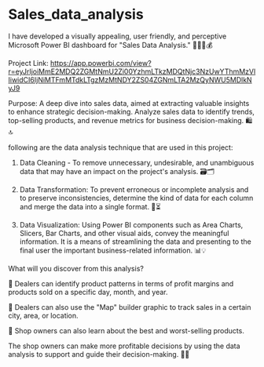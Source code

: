 # Sales_data_analysis

I have developed a visually appealing, user friendly, and perceptive Microsoft Power BI dashboard for "Sales Data Analysis." 👨🏻‍💻💰

Project Link: https://app.powerbi.com/view?r=eyJrIjoiMmE2MDQ2ZGMtNmU2Zi00YzhmLTkzMDQtNjc3NzUwYThmMzVlIiwidCI6IjNiMTFmMTdkLTgzMzMtNDY2ZS04ZGNmLTA2MzQyNWU5MDlkNyJ9

Purpose: A deep dive into sales data, aimed at extracting valuable insights to enhance strategic decision-making. Analyze sales data to identify trends, top-selling products, and revenue metrics for business decision-making. 🛍🔝 

following are the data analysis technique that are used in this project:

1. Data Cleaning - To remove unnecessary, undesirable, and unambiguous data that may have an impact on the project's analysis. 🗃🗂

2. Data Transformation: To prevent erroneous or incomplete analysis and to preserve inconsistencies, determine the kind of data for each column and merge the data into a single format. 🔁⏳

3. Data Visualization: Using Power BI components such as Area Charts, Slicers, Bar Charts, and other visual aids, convey the meaningful information. It is a means of streamlining the data and presenting to the final user the important business-related information. 📊💡

What will you discover from this analysis?

🎯 Dealers can identify product patterns in terms of profit margins and products sold on a specific day, month, and year. 

🎯 Dealers can also use the "Map" builder graphic to track sales in a certain city, area, or location. 

🎯 Shop owners can also learn about the best and worst-selling products. 

The shop owners can make more profitable decisions by using the data analysis to support and guide their decision-making. 📶🛄
